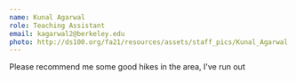 ```yaml
---
name: Kunal Agarwal
role: Teaching Assistant
email: kagarwal2@berkeley.edu
photo: http://ds100.org/fa21/resources/assets/staff_pics/Kunal_Agarwal.png
---
```

Please recommend me some good hikes in the area, I've run out
